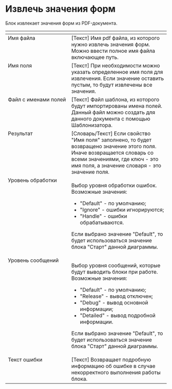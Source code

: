 # Извлечь значения форм

Блок извлекает значения форм из PDF-документа.

<table data-header-hidden><thead><tr><th width="215" valign="top"></th><th width="334" valign="top"></th></tr></thead><tbody><tr><td valign="top">Имя файла</td><td valign="top">[Текст] Имя pdf файла, из которого нужно извлечь значения форм. Можно ввести полное имя файла включающее путь.</td></tr><tr><td valign="top">Имя поля</td><td valign="top">[Текст] При необходимости можно указать определенное имя поля для извлечения. Если значение оставить пустым, то будут извлечены все значения.</td></tr><tr><td valign="top">Файл с именами полей</td><td valign="top">[Текст] Файл шаблона, из которого будут импортированы имена полей. Данный файл можно создать для данного документа с помощью Шаблонизатора.</td></tr><tr><td valign="top">Результат</td><td valign="top">[Словарь/Текст] Если свойство "Имя поля" заполнено, то будет возвращено значение этого поля. Иначе возвращается словарь со всеми значениями, где ключ - это имя поля, а значение словаря - это значение поля.</td></tr><tr><td valign="top">Уровень обработки</td><td valign="top"><p>Выбор уровня обработки ошибок. Возможные значения: </p><ul><li>"Default" - по умолчанию; </li><li>"Ignore" - ошибки игнорируются; </li><li>"Handle" - ошибки обрабатываются. </li></ul><p>Если выбрано значение "Default", то будет использоваться значение блока "Старт" данной диаграммы.</p></td></tr><tr><td valign="top">Уровень сообщений</td><td valign="top"><p>Выбор уровня сообщений, которые будут выводить блоки при работе. Возможные значения: </p><ul><li>"Default" - по умолчанию; </li><li>"Release" - вывод отключен; </li><li>"Debug" - вывод основной информации; </li><li>"Detailed" - вывод подробной информации. </li></ul><p>Если выбрано значение "Default", то будет использоваться значение блока "Старт" данной диаграммы.</p></td></tr><tr><td valign="top">Текст ошибки</td><td valign="top">[Текст] Возвращает подробную информацию об ошибке в случае некорректного выполнения работы блока.</td></tr></tbody></table>
